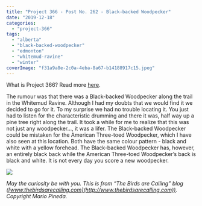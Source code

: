 ```yaml
---
title: "Project 366 - Post No. 262 - Black-backed Woodpecker"
date: "2019-12-18"
categories: 
  - "project-366"
tags: 
  - "alberta"
  - "black-backed-woodpecker"
  - "edmonton"
  - "whitemud-ravine"
  - "winter"
coverImage: "f31a9a8e-2c0a-4eba-8a67-b14188917c15.jpeg"
---
```


What is Project 366? Read more [here](https://thebirdsarecalling.com/2019/03/29/project-366/).

The rumour was that there was a Black-backed Woodpecker along the trail in the Whitemud Ravine. Although I had my doubts that we would find it we decided to go for it. To my surprise we had no trouble locating it. You just had to listen for the characteristic drumming and there it was, half way up a pine tree right along the trail. It took a while for me to realize that this was not just any woodpecker..., it was a lifer. The Black-backed Woodpecker could be mistaken for the American Three-toed Woodpecker, which I have also seen at this location. Both have the same colour pattern - black and white with a yellow forehead. The Black-backed Woodpecker has, however, an entirely black back while the American Three-toed Woodpecker’s back is black and white. It is not every day you score a new woodpecker.

![](https://thebirdsarecallingandimustgo.files.wordpress.com/2019/12/f31a9a8e-2c0a-4eba-8a67-b14188917c15.jpeg?w=1024)

_May the curiosity be with you. This is from “The Birds are Calling” blog ([www.thebirdsarecalling.com](http://www.thebirdsarecalling.com)). Copyright Mario Pineda._

